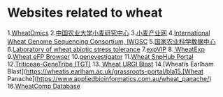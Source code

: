 Websites related to wheat
====
1.[WheatOmics](http://wheatomics.sdau.edu.cn/)
2.[中国农业大学小麦研究中心](http://wheat.cau.edu.cn/zh/index.html)
3.[小麦产业网](https://wheat.100ppi.com/)
4.[International Wheat Genome Sequencing Consortium, IWGSC](https://www.wheatgenome.org/)
5.[国家农业科学数据中心](https://www.agridata.cn/#/home)
6.[Laboratory of wheat abiotic stress tolerance](https://www.iwheat.net/)
7.[expVIP](http://www.wheat-expression.com)
8.[ WheatExp](https://wheat.pw.usda.gov/WheatExp/)
9.[Wheat eFP Browser](https://bar.utoronto.ca/efp_wheat/cgi-bin/efpWeb.cgi)
10.[genevestigator](https://www.genevestigator.com)
11.[Wheat SnpHub Portal](http://wheat.cau.edu.cn/Wheat_SnpHub_Portal/)
12.[Triticeae-GeneTribe (TGT)](http://wheat.cau.edu.cn/TGT/)
13.[ Wheat URGI Blast](https://urgi.versailles.inra.fr/blast/?dbgroup=Wheat_all)
14.[Wheatis Earlham Blast](https://wheatis.earlham.ac.uk/grassroots-portal/bla15.[Wheat Panache](https://www.appliedbioinformatics.com.au/wheat_panache/)  
16.[WheatComp Database](http://wheat.cau.edu.cn/WheatCompDB/)